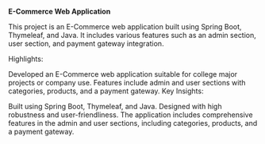 **E-Commerce Web Application**

This project is an E-Commerce web application built using Spring Boot, Thymeleaf, and Java. It includes various features such as an admin section, user section, and payment gateway integration.

Highlights:

Developed an E-Commerce web application suitable for college major projects or company use.
Features include admin and user sections with categories, products, and a payment gateway.
Key Insights:

Built using Spring Boot, Thymeleaf, and Java.
Designed with high robustness and user-friendliness.
The application includes comprehensive features in the admin and user sections, including categories, products, and a payment gateway.
